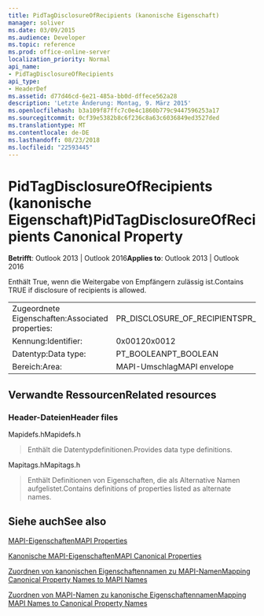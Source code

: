 ```yaml
---
title: PidTagDisclosureOfRecipients (kanonische Eigenschaft)
manager: soliver
ms.date: 03/09/2015
ms.audience: Developer
ms.topic: reference
ms.prod: office-online-server
localization_priority: Normal
api_name:
- PidTagDisclosureOfRecipients
api_type:
- HeaderDef
ms.assetid: d77d46cd-6e21-485a-bb0d-dffece562a28
description: 'Letzte Änderung: Montag, 9. März 2015'
ms.openlocfilehash: b3a109f87ffc7c0e4c1860b779c9447596253a17
ms.sourcegitcommit: 0cf39e5382b8c6f236c8a63c6036849ed3527ded
ms.translationtype: MT
ms.contentlocale: de-DE
ms.lasthandoff: 08/23/2018
ms.locfileid: "22593445"
---
```

# <a name="pidtagdisclosureofrecipients-canonical-property"></a><span data-ttu-id="3d6b4-103">PidTagDisclosureOfRecipients (kanonische Eigenschaft)</span><span class="sxs-lookup"><span data-stu-id="3d6b4-103">PidTagDisclosureOfRecipients Canonical Property</span></span>

  
  
<span data-ttu-id="3d6b4-104">**Betrifft**: Outlook 2013 | Outlook 2016</span><span class="sxs-lookup"><span data-stu-id="3d6b4-104">**Applies to**: Outlook 2013 | Outlook 2016</span></span> 
  
<span data-ttu-id="3d6b4-105">Enthält True, wenn die Weitergabe von Empfängern zulässig ist.</span><span class="sxs-lookup"><span data-stu-id="3d6b4-105">Contains TRUE if disclosure of recipients is allowed.</span></span>
  
|||
|:-----|:-----|
|<span data-ttu-id="3d6b4-106">Zugeordnete Eigenschaften:</span><span class="sxs-lookup"><span data-stu-id="3d6b4-106">Associated properties:</span></span>  <br/> |<span data-ttu-id="3d6b4-107">PR_DISCLOSURE_OF_RECIPIENTS</span><span class="sxs-lookup"><span data-stu-id="3d6b4-107">PR_DISCLOSURE_OF_RECIPIENTS</span></span>  <br/> |
|<span data-ttu-id="3d6b4-108">Kennung:</span><span class="sxs-lookup"><span data-stu-id="3d6b4-108">Identifier:</span></span>  <br/> |<span data-ttu-id="3d6b4-109">0x0012</span><span class="sxs-lookup"><span data-stu-id="3d6b4-109">0x0012</span></span>  <br/> |
|<span data-ttu-id="3d6b4-110">Datentyp:</span><span class="sxs-lookup"><span data-stu-id="3d6b4-110">Data type:</span></span>  <br/> |<span data-ttu-id="3d6b4-111">PT_BOOLEAN</span><span class="sxs-lookup"><span data-stu-id="3d6b4-111">PT_BOOLEAN</span></span>  <br/> |
|<span data-ttu-id="3d6b4-112">Bereich:</span><span class="sxs-lookup"><span data-stu-id="3d6b4-112">Area:</span></span>  <br/> |<span data-ttu-id="3d6b4-113">MAPI-Umschlag</span><span class="sxs-lookup"><span data-stu-id="3d6b4-113">MAPI envelope</span></span>  <br/> |
   
## <a name="related-resources"></a><span data-ttu-id="3d6b4-114">Verwandte Ressourcen</span><span class="sxs-lookup"><span data-stu-id="3d6b4-114">Related resources</span></span>

### <a name="header-files"></a><span data-ttu-id="3d6b4-115">Header-Dateien</span><span class="sxs-lookup"><span data-stu-id="3d6b4-115">Header files</span></span>

<span data-ttu-id="3d6b4-116">Mapidefs.h</span><span class="sxs-lookup"><span data-stu-id="3d6b4-116">Mapidefs.h</span></span>
  
> <span data-ttu-id="3d6b4-117">Enthält die Datentypdefinitionen.</span><span class="sxs-lookup"><span data-stu-id="3d6b4-117">Provides data type definitions.</span></span>
    
<span data-ttu-id="3d6b4-118">Mapitags.h</span><span class="sxs-lookup"><span data-stu-id="3d6b4-118">Mapitags.h</span></span>
  
> <span data-ttu-id="3d6b4-119">Enthält Definitionen von Eigenschaften, die als Alternative Namen aufgelistet.</span><span class="sxs-lookup"><span data-stu-id="3d6b4-119">Contains definitions of properties listed as alternate names.</span></span>
    
## <a name="see-also"></a><span data-ttu-id="3d6b4-120">Siehe auch</span><span class="sxs-lookup"><span data-stu-id="3d6b4-120">See also</span></span>



[<span data-ttu-id="3d6b4-121">MAPI-Eigenschaften</span><span class="sxs-lookup"><span data-stu-id="3d6b4-121">MAPI Properties</span></span>](mapi-properties.md)
  
[<span data-ttu-id="3d6b4-122">Kanonische MAPI-Eigenschaften</span><span class="sxs-lookup"><span data-stu-id="3d6b4-122">MAPI Canonical Properties</span></span>](mapi-canonical-properties.md)
  
[<span data-ttu-id="3d6b4-123">Zuordnen von kanonischen Eigenschaftennamen zu MAPI-Namen</span><span class="sxs-lookup"><span data-stu-id="3d6b4-123">Mapping Canonical Property Names to MAPI Names</span></span>](mapping-canonical-property-names-to-mapi-names.md)
  
[<span data-ttu-id="3d6b4-124">Zuordnen von MAPI-Namen zu kanonische Eigenschaftennamen</span><span class="sxs-lookup"><span data-stu-id="3d6b4-124">Mapping MAPI Names to Canonical Property Names</span></span>](mapping-mapi-names-to-canonical-property-names.md)

